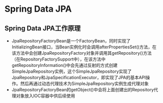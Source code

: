 # Spring Data JPA

## Spring Data JPA工作原理

- JpaRepositoryFactoryBean是一个FactoryBean，同时实现了InitializingBean接口，当Bean实例化时会调用afterPropertiesSet()方法，在该方法中会创建JpaRepositoryFactory对象并调用其getRepository()方法（在RepositoryFactorySupport中），在该方法中getRepositoryInformation()中会先通过反射的方式创建SimpleJpaRepository实例，这个SimpleJpaRepository实现了JpaRepository和JpaSpecificationExecutor，即实现了JPA的基本API操作。然后再通过动态代理技术为SimpleJpaRepository实例生成代理对象
- JpaRepositoryFactoryBean的getObject()中会将上面创建出的Repository代理对象放入IOC容器中供后续使用